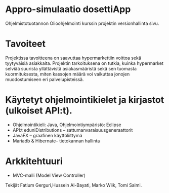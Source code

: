 # Appro-simulaatio dosettiApp
Ohjelmistotuotannon Olioohjelmointi kurssin projektin versionhallinta sivu.

# Tavoiteet
Projektissa tavoitteena on saavuttaa hypermarkettiin voittoa sekä tyytyväisiä asiakkaita.
Projektin tarkoituksena on tutkia, kuinka hypermarket selviää suurista yllättävistä asiakasmääristä sekä sen tuomasta kuormituksesta, miten kassojen määrä voi vaikuttaa jonojen muodostumiseen eri palvelupisteissä.

# Käytetyt ohjelmointikielet ja kirjastot (ulkoiset API:t).
- Ohjelmointikieli: Java, Ohjelmointiympäristö: Eclipse
- API:t eduniDistributions – sattumanvaraisuusgeneraattorit
- JavaFX – graafinen käyttöliittymä
- Mariadb & Hibernate– tietokannan hallinta
# Arkkitehtuuri
- MVC-malli (Model View Controller)

Tekijät Fatlum Gerguri,Hussein Al-Bayati, Marko Wiik, Tomi Salmi.
